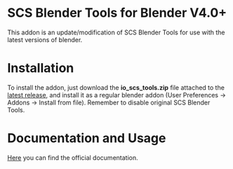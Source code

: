 # SCS Blender Tools for Blender V4.0+
This addon is an update/modification of SCS Blender Tools for use with the latest versions of blender.

# Installation
To install the addon, just download the **io_scs_tools.zip** file attached to the [latest release](https://github.com/crisan211/SCS-Blender-Tools-Mod/releases/latest), and install it as a regular blender addon (User Preferences -> Addons -> Install from file).
Remember to disable original SCS Blender Tools.

# Documentation and Usage
[Here](https://modding.scssoft.com/wiki/Documentation/Tools/SCS_Blender_Tools) you can find the official documentation.
